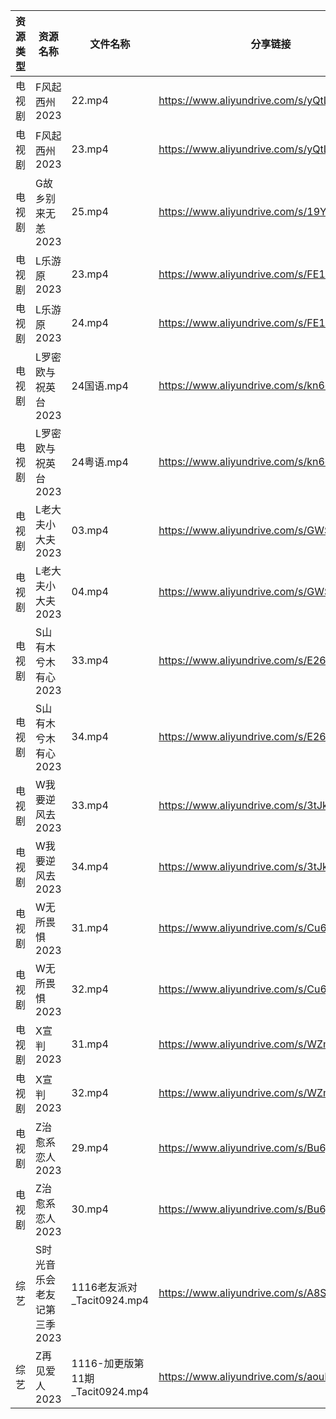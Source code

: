 | 资源类型 | 资源名称             | 文件名称                       | 分享链接                                      | 更新时间       |
| ---- | ---------------- | -------------------------- | ----------------------------------------- | ---------- |
| 电视剧  | F风起西州2023        | 22.mp4                     | https://www.aliyundrive.com/s/yQtLhNGepAP | 2023-11-17 |
| 电视剧  | F风起西州2023        | 23.mp4                     | https://www.aliyundrive.com/s/yQtLhNGepAP | 2023-11-17 |
| 电视剧  | G故乡别来无恙2023      | 25.mp4                     | https://www.aliyundrive.com/s/19Yd53iwKSU | 2023-11-17 |
| 电视剧  | L乐游原2023         | 23.mp4                     | https://www.aliyundrive.com/s/FE1ruJGrYMb | 2023-11-17 |
| 电视剧  | L乐游原2023         | 24.mp4                     | https://www.aliyundrive.com/s/FE1ruJGrYMb | 2023-11-17 |
| 电视剧  | L罗密欧与祝英台2023     | 24国语.mp4                   | https://www.aliyundrive.com/s/kn6cToaQ17A | 2023-11-17 |
| 电视剧  | L罗密欧与祝英台2023     | 24粤语.mp4                   | https://www.aliyundrive.com/s/kn6cToaQ17A | 2023-11-17 |
| 电视剧  | L老大夫小大夫2023      | 03.mp4                     | https://www.aliyundrive.com/s/GWSE766C2nF | 2023-11-17 |
| 电视剧  | L老大夫小大夫2023      | 04.mp4                     | https://www.aliyundrive.com/s/GWSE766C2nF | 2023-11-17 |
| 电视剧  | S山有木兮木有心2023     | 33.mp4                     | https://www.aliyundrive.com/s/E26JyHnrEfb | 2023-11-17 |
| 电视剧  | S山有木兮木有心2023     | 34.mp4                     | https://www.aliyundrive.com/s/E26JyHnrEfb | 2023-11-17 |
| 电视剧  | W我要逆风去2023       | 33.mp4                     | https://www.aliyundrive.com/s/3tJkDuugcNK | 2023-11-17 |
| 电视剧  | W我要逆风去2023       | 34.mp4                     | https://www.aliyundrive.com/s/3tJkDuugcNK | 2023-11-17 |
| 电视剧  | W无所畏惧2023        | 31.mp4                     | https://www.aliyundrive.com/s/Cu63hcUUwzn | 2023-11-17 |
| 电视剧  | W无所畏惧2023        | 32.mp4                     | https://www.aliyundrive.com/s/Cu63hcUUwzn | 2023-11-17 |
| 电视剧  | X宣判2023          | 31.mp4                     | https://www.aliyundrive.com/s/WZmywrp2FQC | 2023-11-17 |
| 电视剧  | X宣判2023          | 32.mp4                     | https://www.aliyundrive.com/s/WZmywrp2FQC | 2023-11-17 |
| 电视剧  | Z治愈系恋人2023       | 29.mp4                     | https://www.aliyundrive.com/s/Bu6judR2zBs | 2023-11-17 |
| 电视剧  | Z治愈系恋人2023       | 30.mp4                     | https://www.aliyundrive.com/s/Bu6judR2zBs | 2023-11-17 |
| 综艺   | S时光音乐会老友记第三季2023 | 1116老友派对_Tacit0924.mp4     | https://www.aliyundrive.com/s/A8SsNUgtosB | 2023-11-17 |
| 综艺   | Z再见爱人2023        | 1116-加更版第11期_Tacit0924.mp4 | https://www.aliyundrive.com/s/aouNVWvAZxj | 2023-11-17 |
